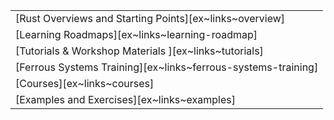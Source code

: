 ||
|--------|
| [Rust Overviews and Starting Points][ex~links~overview] |
| [Learning Roadmaps][ex~links~learning-roadmap] |
| [Tutorials & Workshop Materials ][ex~links~tutorials] |
| [Ferrous Systems Training][ex~links~ferrous-systems-training] |
| [Courses][ex~links~courses] |
| [Examples and Exercises][ex~links~examples] |
